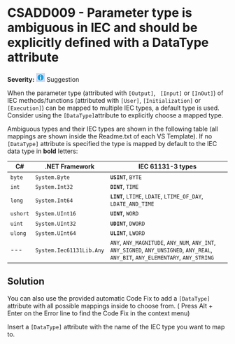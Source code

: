 # CSADD009 - Parameter type is ambiguous in IEC and should be explicitly defined with a DataType attribute

**Severity:** ![Suggestion](../images/Suggestion.png) Suggestion

When the parameter type (attributed with `[Output]`, ` [Input]` or `[InOut]`) of IEC methods/functions (attributed with `[User]`, `[Initialization]` or `[Execution]`) can be mapped to multiple IEC types, a default type is used.
Consider using the `[DataType]`attribute to explicitly choose a mapped type.

Ambiguous types and their IEC types are shown in the following table (all mappings are shown inside the Readme.txt of each VS Template). If no `[DataType]` attribute is specified the type is mapped by default to the IEC data type in **bold** letters:

| C#       | .NET Framework           | IEC 61131-3 types                                            |
| -------- | ------------------------ | ------------------------------------------------------------ |
| `byte`   | `System.Byte`            | **`USINT`**, `BYTE`                                          |
| `int`    | `System.Int32`           | **`DINT`**, `TIME`                                           |
| `long`   | `System.Int64`           | **`LINT`**, `LTIME`, `LDATE`, `LTIME_OF_DAY`, `LDATE_AND_TIME` |
| `ushort` | `System.UInt16`          | **`UINT`**, `WORD`                                           |
| `uint`   | `System.UInt32`          | **`UDINT`**, `DWORD`                                         |
| `ulong`  | `System.UInt64`          | **`ULINT`**, `LWORD`                                         |
| ---      | `System.Iec61131Lib.Any` | `ANY`, `ANY_MAGNITUDE`, `ANY_NUM`, `ANY_INT`, `ANY_SIGNED`, `ANY_UNSIGNED`, `ANY_REAL`, `ANY_BIT`, `ANY_ELEMENTARY`, `ANY_STRING` |

## Solution

You can also use the provided automatic Code Fix to add a `[DataType]` attribute with all possible mappings inside to choose from. ( Press Alt + Enter on the Error line to find the Code Fix in the context menu) 

Insert a `[DataType]` attribute with the name of the IEC type you want to map to.